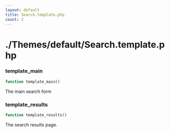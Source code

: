 ```yaml
---
layout: default
title: Search.template.php
count: 2
---
```


# ./Themes/default/Search.template.php

### template_main

```php
function template_main()
```
The main search form



### template_results

```php
function template_results()
```
The search results page.



